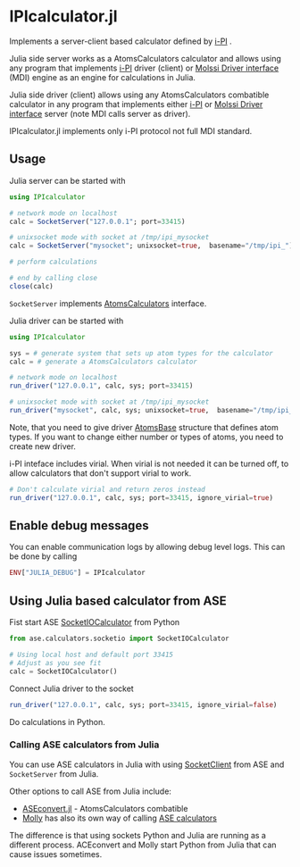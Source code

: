 # IPIcalculator.jl

Implements a server-client based calculator defined by [i-PI](https://github.com/i-pi/i-pi) .

Julia side server works as a AtomsCalculators calculator and
allows using any program that implements [i-PI](https://github.com/i-pi/i-pi)
driver (client) or [Molssi Driver interface](https://molssi.org/software/mdi-2/) (MDI) engine
as an engine for calculations in Julia.

Julia side driver (client) allows using any AtomsCalculators combatible calculator in any program that implements either [i-PI](https://github.com/i-pi/i-pi) or [Molssi Driver interface](https://molssi.org/software/mdi-2/) server (note MDI calls server as driver).

IPIcalculator.jl implements only i-PI protocol not full MDI standard.

## Usage

Julia server can be started with

```julia
using IPIcalculator

# network mode on localhost 
calc = SocketServer("127.0.0.1"; port=33415)

# unixsocket mode with socket at /tmp/ipi_mysocket
calc = SocketServer("mysocket"; unixsocket=true,  basename="/tmp/ipi_")

# perform calculations

# end by calling close
close(calc)
```

`SocketServer` implements [AtomsCalculators](https://github.com/JuliaMolSim/AtomsCalculators.jl) interface.


Julia driver can be started with

```julia
using IPIcalculator

sys = # generate system that sets up atom types for the calculator
calc = # generate a AtomsCalculators calculator

# network mode on localhost 
run_driver("127.0.0.1", calc, sys; port=33415)

# unixsocket mode with socket at /tmp/ipi_mysocket
run_driver("mysocket", calc, sys; unixsocket=true,  basename="/tmp/ipi_")
```

Note, that you need to give driver [AtomsBase](https://github.com/JuliaMolSim/AtomsBase.jl) structure that defines atom types.
If you want to change either number or types of atoms, you need to create new driver.

i-PI inteface includes virial. When virial is not needed it can
be turned off, to allow calculators that don't support virial to work.

```julia
# Don't calculate virial and return zeros instead
run_driver("127.0.0.1", calc, sys; port=33415, ignore_virial=true)
```

## Enable debug messages

You can enable communication logs by allowing debug level logs.
This can be done by calling

```julia
ENV["JULIA_DEBUG"] = IPIcalculator 
```

## Using Julia based calculator from ASE

Fist start ASE [SocketIOCalculator](https://wiki.fysik.dtu.dk/ase/ase/calculators/socketio/socketio.html#ase.calculators.socketio.SocketIOCalculator) from Python

```python
from ase.calculators.socketio import SocketIOCalculator

# Using local host and default port 33415
# Adjust as you see fit
calc = SocketIOCalculator()
```

Connect Julia driver to the socket

```julia
run_driver("127.0.0.1", calc, sys; port=33415, ignore_virial=false)
```

Do calculations in Python.

### Calling ASE calculators from Julia

You can use ASE calculators in Julia with using [SocketClient](https://wiki.fysik.dtu.dk/ase/ase/calculators/socketio/socketio.html#ase.calculators.socketio.SocketClient) from ASE and `SocketServer` from Julia.

Other options to call ASE from Julia include:
- [ASEconvert.jl](https://github.com/mfherbst/ASEconvert.jl) - AtomsCalculators combatible
- [Molly](https://github.com/JuliaMolSim/Molly.jl) has also its own way of calling [ASE calculators](https://juliamolsim.github.io/Molly.jl/stable/api/#Molly.ASECalculator)

The difference is that using sockets Python and Julia are running as a different process. ACEconvert and Molly start Python from Julia that can cause issues sometimes.